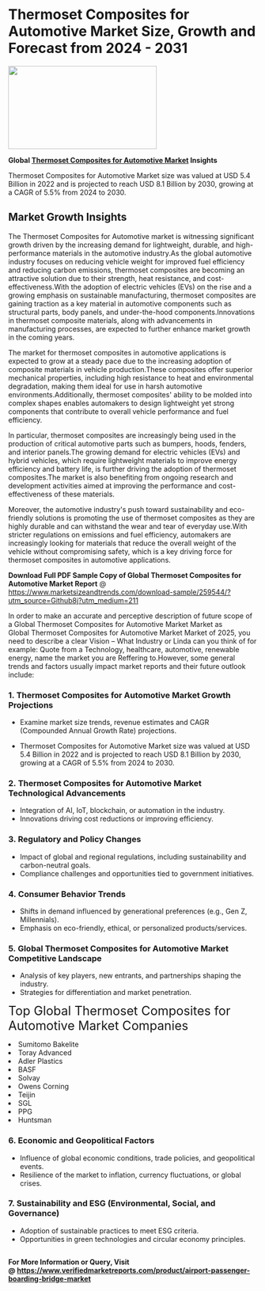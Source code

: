 <H1>Thermoset Composites for Automotive Market Size, Growth and Forecast from 2024 - 2031</H1><img class="aligncenter size-medium wp-image-584254" src="https://thirdeyenews.in/wp-content/uploads/2024/09/Global-Market-Research-300x168.jpeg" alt="" width="300" height="168" /><p><strong>Global&nbsp;<a href="https://www.marketsizeandtrends.com/download-sample/259544/?utm_source=Github8j?utm_medium=211">Thermoset Composites for Automotive Market</a> Insights</strong></p><p>Thermoset Composites for Automotive Market size was valued at USD 5.4 Billion in 2022 and is projected to reach USD 8.1 Billion by 2030, growing at a CAGR of 5.5% from 2024 to 2030.</p><p><h2>Market Growth Insights</h2> <p>The Thermoset Composites for Automotive market is witnessing significant growth driven by the increasing demand for lightweight, durable, and high-performance materials in the automotive industry.As the global automotive industry focuses on reducing vehicle weight for improved fuel efficiency and reducing carbon emissions, thermoset composites are becoming an attractive solution due to their strength, heat resistance, and cost-effectiveness.With the adoption of electric vehicles (EVs) on the rise and a growing emphasis on sustainable manufacturing, thermoset composites are gaining traction as a key material in automotive components such as structural parts, body panels, and under-the-hood components.Innovations in thermoset composite materials, along with advancements in manufacturing processes, are expected to further enhance market growth in the coming years.</p> <p>The market for thermoset composites in automotive applications is expected to grow at a steady pace due to the increasing adoption of composite materials in vehicle production.These composites offer superior mechanical properties, including high resistance to heat and environmental degradation, making them ideal for use in harsh automotive environments.Additionally, thermoset composites' ability to be molded into complex shapes enables automakers to design lightweight yet strong components that contribute to overall vehicle performance and fuel efficiency.</p> <p>In particular, thermoset composites are increasingly being used in the production of critical automotive parts such as bumpers, hoods, fenders, and interior panels.The growing demand for electric vehicles (EVs) and hybrid vehicles, which require lightweight materials to improve energy efficiency and battery life, is further driving the adoption of thermoset composites.The market is also benefiting from ongoing research and development activities aimed at improving the performance and cost-effectiveness of these materials.</p> <p>Moreover, the automotive industry's push toward sustainability and eco-friendly solutions is promoting the use of thermoset composites as they are highly durable and can withstand the wear and tear of everyday use.With stricter regulations on emissions and fuel efficiency, automakers are increasingly looking for materials that reduce the overall weight of the vehicle without compromising safety, which is a key driving force for thermoset composites in automotive applications.</p> <p><span class=""><strong>Download Full PDF Sample Copy of Global Thermoset Composites for Automotive Market Report</strong> @ <a href="https://www.marketsizeandtrends.com/download-sample/259544/?utm_source=Github8j?utm_medium=211" target="_blank">https://www.marketsizeandtrends.com/download-sample/259544/?utm_source=Github8j?utm_medium=211</a></span></p><p>In order to make an accurate and perceptive description of future scope of a Global&nbsp;Thermoset Composites for Automotive Market Market as Global&nbsp;Thermoset Composites for Automotive Market Market of 2025, you need to describe a clear Vision &ndash; What Industry or Linda can you think of for example: Quote from a Technology, healthcare, automotive, renewable energy, name the market you are Reffering to.However, some general trends and factors usually impact market reports and their future outlook include:</p><h3>1.&nbsp;<strong>Thermoset Composites for Automotive Market Growth Projections</strong></h3><ul><li>Examine market size trends, revenue estimates and CAGR (Compounded Annual Growth Rate) projections.</li><li><p>Thermoset Composites for Automotive Market size was valued at USD 5.4 Billion in 2022 and is projected to reach USD 8.1 Billion by 2030, growing at a CAGR of 5.5% from 2024 to 2030.</p></li></ul><h3>2.&nbsp;<strong>Thermoset Composites for Automotive Market Technological Advancements</strong></h3><ul><li>Integration of AI, IoT, blockchain, or automation in the industry.</li><li>Innovations driving cost reductions or improving efficiency.</li></ul><h3>3.&nbsp;<strong>Regulatory and Policy Changes</strong></h3><ul><li>Impact of global and regional regulations, including sustainability and carbon-neutral goals.</li><li>Compliance challenges and opportunities tied to government initiatives.</li></ul><h3>4.&nbsp;<strong>Consumer Behavior Trends</strong></h3><ul><li>Shifts in demand influenced by generational preferences (e.g., Gen Z, Millennials).</li><li>Emphasis on eco-friendly, ethical, or personalized products/services.</li></ul><h3>5.&nbsp;<strong>Global Thermoset Composites for Automotive Market Competitive Landscape</strong></h3><ul><li>Analysis of key players, new entrants, and partnerships shaping the industry.</li><li>Strategies for differentiation and market penetration.</li></ul><p data-pm-slice="1 1 []"><span style="color: inherit; font-family: inherit; font-size: 25px;">Top Global Thermoset Composites for Automotive Market Companies</span></p><div class="" data-test-id=""><p><li>Sumitomo Bakelite</li><li> Toray Advanced</li><li> Adler Plastics</li><li> BASF</li><li> Solvay</li><li> Owens Corning</li><li> Teijin</li><li> SGL</li><li> PPG</li><li> Huntsman</li></p></div><h3>6.&nbsp;<strong>Economic and Geopolitical Factors</strong></h3><ul><li>Influence of global economic conditions, trade policies, and geopolitical events.</li><li>Resilience of the market to inflation, currency fluctuations, or global crises.</li></ul><h3>7.&nbsp;<strong>Sustainability and ESG (Environmental, Social, and Governance)</strong></h3><ul><li>Adoption of sustainable practices to meet ESG criteria.</li><li>Opportunities in green technologies and circular economy principles.</li></ul><h2><strong style="font-size: 14px;">For More Information or Query, Visit @&nbsp;</strong><a style="background-color: #ffffff; font-size: 14px;" href="https://www.marketsizeandtrends.com/report/thermoset-composites-for-automotive-market/" target="_blank">https://www.verifiedmarketreports.com/product/airport-passenger-boarding-bridge-market</a></h2>